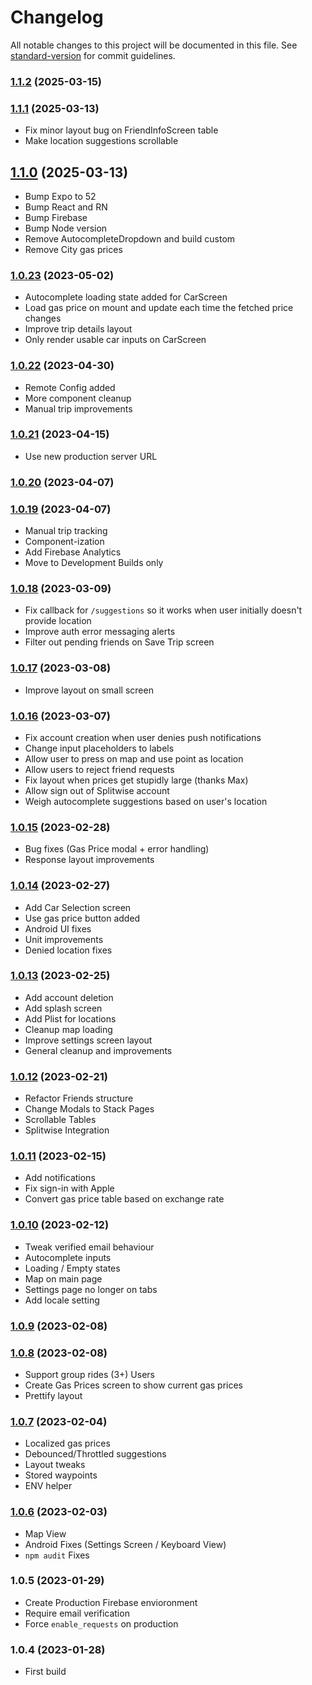 # Changelog

All notable changes to this project will be documented in this file. See [standard-version](https://github.com/conventional-changelog/standard-version) for commit guidelines.

### [1.1.2](https://github.com/m-mcardle/GasMeUp/compare/v1.1.1...v1.1.2) (2025-03-15)

### [1.1.1](https://github.com/m-mcardle/GasMeUp/compare/v1.1.0...v1.1.1) (2025-03-13)

* Fix minor layout bug on FriendInfoScreen table
* Make location suggestions scrollable

## [1.1.0](https://github.com/m-mcardle/GasMeUp/compare/v1.0.23...v1.1.0) (2025-03-13)

* Bump Expo to 52
* Bump React and RN
* Bump Firebase
* Bump Node version
* Remove AutocompleteDropdown and build custom
* Remove City gas prices

### [1.0.23](https://github.com/m-mcardle/GasMeUp/compare/v1.0.22...v1.0.23) (2023-05-02)

* Autocomplete loading state added for CarScreen
* Load gas price on mount and update each time the fetched price changes
* Improve trip details layout
* Only render usable car inputs on CarScreen

### [1.0.22](https://github.com/m-mcardle/GasMeUp/compare/v1.0.21...v1.0.22) (2023-04-30)

* Remote Config added
* More component cleanup
* Manual trip improvements

### [1.0.21](https://github.com/m-mcardle/GasMeUp/compare/v1.0.20...v1.0.21) (2023-04-15)

* Use new production server URL

### [1.0.20](https://github.com/m-mcardle/GasMeUp/compare/v1.0.19...v1.0.20) (2023-04-07)

### [1.0.19](https://github.com/m-mcardle/GasMeUp/compare/v1.0.18...v1.0.19) (2023-04-07)

* Manual trip tracking
* Component-ization
* Add Firebase Analytics
* Move to Development Builds only

### [1.0.18](https://github.com/m-mcardle/GasMeUp/compare/v1.0.17...v1.0.18) (2023-03-09)

* Fix callback for `/suggestions` so it works when user initially doesn't provide location
* Improve auth error messaging alerts
* Filter out pending friends on Save Trip screen

### [1.0.17](https://github.com/m-mcardle/GasMeUp/compare/v1.0.16...v1.0.17) (2023-03-08)

* Improve layout on small screen

### [1.0.16](https://github.com/m-mcardle/GasMeUp/compare/v1.0.15...v1.0.16) (2023-03-07)

* Fix account creation when user denies push notifications
* Change input placeholders to labels
* Allow user to press on map and use point as location
* Allow users to reject friend requests
* Fix layout when prices get stupidly large (thanks Max)
* Allow sign out of Splitwise account
* Weigh autocomplete suggestions based on user's location

### [1.0.15](https://github.com/m-mcardle/CalculatorCalc/compare/v1.0.14...v1.0.15) (2023-02-28)

* Bug fixes (Gas Price modal + error handling)
* Response layout improvements

### [1.0.14](https://github.com/m-mcardle/CalculatorCalc/compare/v1.0.13...v1.0.14) (2023-02-27)

* Add Car Selection screen
* Use gas price button added
* Android UI fixes
* Unit improvements
* Denied location fixes

### [1.0.13](https://github.com/m-mcardle/CalculatorCalc/compare/v1.0.12...v1.0.13) (2023-02-25)

* Add account deletion
* Add splash screen
* Add Plist for locations
* Cleanup map loading
* Improve settings screen layout
* General cleanup and improvements

### [1.0.12](https://github.com/m-mcardle/CalculatorCalc/compare/v1.0.11...v1.0.12) (2023-02-21)

* Refactor Friends structure
* Change Modals to Stack Pages
* Scrollable Tables
* Splitwise Integration

### [1.0.11](https://github.com/m-mcardle/CalculatorCalc/compare/v1.0.10...v1.0.11) (2023-02-15)

* Add notifications
* Fix sign-in with Apple
* Convert gas price table based on exchange rate

### [1.0.10](https://github.com/m-mcardle/CalculatorCalc/compare/v1.0.9...v1.0.10) (2023-02-12)

* Tweak verified email behaviour
* Autocomplete inputs
* Loading / Empty states
* Map on main page
* Settings page no longer on tabs
* Add locale setting

### [1.0.9](https://github.com/m-mcardle/CalculatorCalc/compare/v1.0.8...v1.0.9) (2023-02-08)

### [1.0.8](https://github.com/m-mcardle/CalculatorCalc/compare/v1.0.7...v1.0.8) (2023-02-08)

* Support group rides (3+) Users
* Create Gas Prices screen to show current gas prices
* Prettify layout

### [1.0.7](https://github.com/m-mcardle/CalculatorCalc/compare/v1.0.6...v1.0.7) (2023-02-04)

* Localized gas prices
* Debounced/Throttled suggestions
* Layout tweaks
* Stored waypoints
* ENV helper

### [1.0.6](https://github.com/m-mcardle/CalculatorCalc/compare/v1.0.5...v1.0.6) (2023-02-03)

* Map View
* Android Fixes (Settings Screen / Keyboard View)
* `npm audit` Fixes

### 1.0.5 (2023-01-29)

* Create Production Firebase envioronment
* Require email verification
* Force `enable_requests` on production

### 1.0.4 (2023-01-28)

* First build
